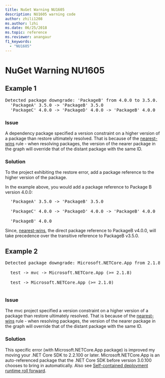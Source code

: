 ```yaml
---
title: NuGet Warning NU1605
description: NU1605 warning code
author: zhili1208
ms.author: lzhi
ms.date: 06/25/2018
ms.topic: reference
ms.reviewer: anangaur
f1_keywords: 
  - "NU1605"
---
```


# NuGet Warning NU1605

## Example 1

<pre>Detected package downgrade: 'PackageB' from 4.0.0 to 3.5.0. Reference the package directly from the project to select a different version.<br/>  'PackageA' 3.5.0 -> 'PackageB' 3.5.0<br/>  'PackageC' 4.0.0 -> 'PackageD' 4.0.0 -> 'PackageB' 4.0.0</pre>

### Issue
A dependency package specified a version constraint on a higher version of a package than restore ultimately resolved. That is because of the [nearest-wins](../consume-packages/dependency-resolution#nearest-wins) rule - when resolving packages, the version of the nearer package in the graph will override that of the distant package with the same ID.

### Solution
To the project exhibiting the restore error, add a package reference to the higher version of the package.

In the example above, you would add a package reference to Package B version 4.0.0:

<pre>
  'PackageA' 3.5.0 -> 'PackageB' 3.5.0<br/>
  'PackageC' 4.0.0 -> 'PackageD' 4.0.0 -> 'PackageB' 4.0.0<br/>
  'PackageB' 4.0.0
</pre>

Since, [nearest-wins](../consume-packages/dependency-resolution#nearest-wins), the direct package reference to PackageB v4.0.0, will take precedence over the transitive reference to PackageB v3.5.0.

## Example 2

<pre>Detected package downgrade: Microsoft.NETCore.App from 2.1.8 to 2.1.0. Reference the package directly from the project to select a different version.<br/>
  test -> mvc -> Microsoft.NETCore.App (>= 2.1.8)<br/>
  test -> Microsoft.NETCore.App (>= 2.1.0)<br/>
</pre>

### Issue
The mvc project specified a version constraint on a higher version of a package than restore ultimately resolved. That is because of the [nearest-wins](../consume-packages/dependency-resolution#nearest-wins) rule - when resolving packages, the version of the nearer package in the graph will override that of the distant package with the same ID.

### Solution
This specific error (with Microsoft.NETCore.App package) is improved my moving your .NET Core SDK to 2.2.100 or later. Microsoft.NETCore.App is an auto-referenced package that the .NET Core SDK before version 3.0.100 chooses to bring in automatically. Also see [Self-contained deployment runtime roll forward](/dotnet/core/deploying/runtime-patch-selection).